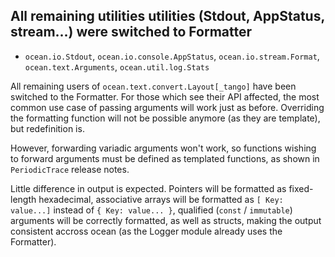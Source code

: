 ## All remaining utilities utilities (Stdout, AppStatus, stream...) were switched to Formatter

* `ocean.io.Stdout`, `ocean.io.console.AppStatus`, `ocean.io.stream.Format`,
  `ocean.text.Arguments`, `ocean.util.log.Stats`

All remaining users of `ocean.text.convert.Layout[_tango]` have been switched to
the Formatter.  For those which see their API affected, the most common use case
of passing arguments will work just as before.  Overriding the formatting
function will not be possible anymore (as they are template), but redefinition
is.

However, forwarding variadic arguments won't work, so functions wishing to
forward arguments must be defined as templated functions, as shown in
`PeriodicTrace` release notes.

Little difference in output is expected. Pointers will be formatted as
fixed-length hexadecimal, associative arrays will be formatted as `[ Key:
value...]` instead of `{ Key: value... }`, qualified (`const` / `immutable`)
arguments will be correctly formatted, as well as structs, making the output
consistent accross ocean (as the Logger module already uses the Formatter).
